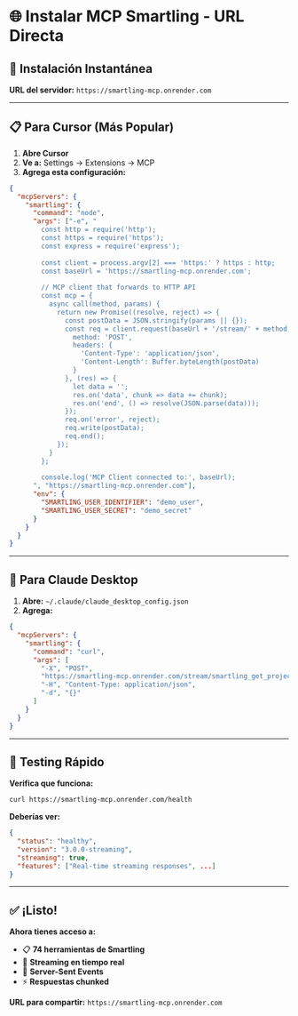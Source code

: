 # 🌐 Instalar MCP Smartling - URL Directa

## 🚀 **Instalación Instantánea**

**URL del servidor:** `https://smartling-mcp.onrender.com`

---

## 📋 **Para Cursor (Más Popular)**

1. **Abre Cursor**
2. **Ve a:** Settings → Extensions → MCP
3. **Agrega esta configuración:**

```json
{
  "mcpServers": {
    "smartling": {
      "command": "node",
      "args": ["-e", "
        const http = require('http');
        const https = require('https');
        const express = require('express');
        
        const client = process.argv[2] === 'https:' ? https : http;
        const baseUrl = 'https://smartling-mcp.onrender.com';
        
        // MCP client that forwards to HTTP API
        const mcp = {
          async call(method, params) {
            return new Promise((resolve, reject) => {
              const postData = JSON.stringify(params || {});
              const req = client.request(baseUrl + '/stream/' + method, {
                method: 'POST',
                headers: {
                  'Content-Type': 'application/json',
                  'Content-Length': Buffer.byteLength(postData)
                }
              }, (res) => {
                let data = '';
                res.on('data', chunk => data += chunk);
                res.on('end', () => resolve(JSON.parse(data)));
              });
              req.on('error', reject);
              req.write(postData);
              req.end();
            });
          }
        };
        
        console.log('MCP Client connected to:', baseUrl);
      ", "https://smartling-mcp.onrender.com"],
      "env": {
        "SMARTLING_USER_IDENTIFIER": "demo_user",
        "SMARTLING_USER_SECRET": "demo_secret"
      }
    }
  }
}
```

---

## 🔧 **Para Claude Desktop**

1. **Abre:** `~/.claude/claude_desktop_config.json`
2. **Agrega:**

```json
{
  "mcpServers": {
    "smartling": {
      "command": "curl",
      "args": [
        "-X", "POST",
        "https://smartling-mcp.onrender.com/stream/smartling_get_projects",
        "-H", "Content-Type: application/json",
        "-d", "{}"
      ]
    }
  }
}
```

---

## 🧪 **Testing Rápido**

**Verifica que funciona:**
```bash
curl https://smartling-mcp.onrender.com/health
```

**Deberías ver:**
```json
{
  "status": "healthy",
  "version": "3.0.0-streaming", 
  "streaming": true,
  "features": ["Real-time streaming responses", ...]
}
```

---

## ✅ **¡Listo!**

**Ahora tienes acceso a:**
- 📋 **74 herramientas de Smartling**
- 📡 **Streaming en tiempo real**  
- 🔄 **Server-Sent Events**
- ⚡ **Respuestas chunked**

**URL para compartir:** `https://smartling-mcp.onrender.com` 